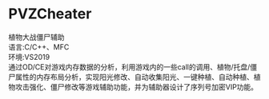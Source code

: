 # PVZCheater
植物大战僵尸辅助  
语言:C/C++、MFC  
环境:VS2019  
通过OD/CE对游戏内存数据的分析，利用游戏内的一些call的调用、植物/托盘/僵尸属性的内存布局分析，实现阳光修改、自动收集阳光、一键种植、自动种植、植物攻击强化、僵尸修改等游戏辅助功能，并为辅助器设计了序列号加密VIP功能。
